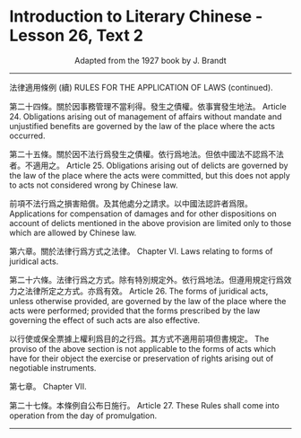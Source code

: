 # Introduction to Literary Chinese - Lesson 26, Text 2

<center>Adapted from the 1927 book by J. Brandt</center>

---

法律適用條例 (續)
RULES FOR THE APPLICATION OF LAWS (continued).

第二十四條。關於因事務管理不當利得。發生之債權。依事實發生地法。
Article 24. Obligations arising out of management of affairs without mandate and unjustified benefits are governed by the law of the place where the acts occurred.

第二十五條。關於因不法行爲發生之債權。依行爲地法。但依中國法不認爲不法者。不適用之。
Article 25. Obligations arising out of delicts are governed by the law of the place where the acts were committed, but this does not apply to acts not considered wrong by Chinese law.

前項不法行爲之損害賠償。及其他處分之請求。以中國法認許者爲限。
Applications for compensation of damages and for other dispositions on account of delicts mentioned in the above provision are limited only to those which are allowed by Chinese law.

第六章。關於法律行爲方式之法律。
Chapter VI. Laws relating to forms of juridical acts.

第二十六條。法律行爲之方式。除有特別規定外。依行爲地法。但遵用規定行爲效力之法律所定之方式。亦爲有效。
Article 26. The forms of juridical acts, unless otherwise provided, are governed by the law of the place where the acts were performed; provided that the forms prescribed by the law governing the effect of such acts are also effective.

以行使或保全票據上權利爲目的之行爲。其方式不適用前項但書規定。
The proviso of the above section is not applicable to the forms of acts which have for their object the exercise or preservation of rights arising out of negotiable instruments.

第七章。
Chapter VII.

第二十七條。本條例自公布日施行。
Article 27. These Rules shall come into operation from the day of promulgation.

---
